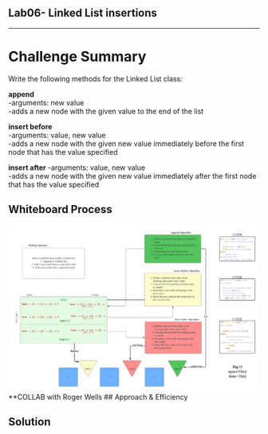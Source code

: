 ## Lab06- Linked List insertions

---

# Challenge Summary

<!-- Description of the challenge -->

Write the following methods for the Linked List class:

**append**<br>
-arguments: new value<br>
-adds a new node with the given value to the end of the list<br>

**insert before**<br>
-arguments: value, new value<br>
-adds a new node with the given new value immediately before the first node that has the value specified<br>

**insert after**
-arguments: value, new value<br>
-adds a new node with the given new value immediately after the first node that has the value specified<br>

## Whiteboard Process
<!-- Embedded whiteboard image -->
<img src="WB_Roger_collab lab06 2.png">
**COLLAB with Roger Wells
## Approach & Efficiency
<!-- What approach did you take? Why? What is the Big O space/time for this approach? -->

## Solution
<!-- Show how to run your code, and examples of it in action -->
